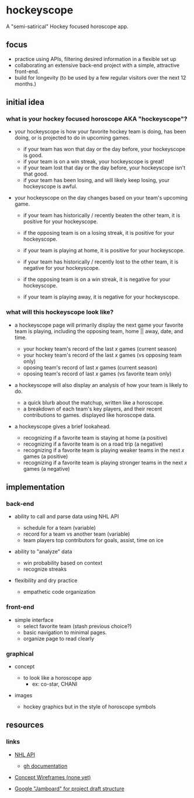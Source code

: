 # hockeyscope
A "semi-satirical" Hockey focused horoscope app.


## focus
- practice using APIs, filtering desired information in a flexible set up
- collaborating an extensive back-end project with a simple, attractive front-end.
- build for longevity (to be used by a few regular visitors over the next 12 months.)

## initial idea
### what is your hockey focused horoscope AKA "hockeyscope"?
- your hockeyscope is how your favorite hockey team is doing, has been doing, or is projected to do in upcoming games.
  - if your team has won that day or the day before, your hockeyscope is good.
  - if your team is on a win streak, your hockeyscope is great!
  - if your team lost that day or the day before, your hockeyscope isn't that good.
  - if your team has been losing, and will likely keep losing, your hockeyscope is awful.

- your hockeyscope on the day changes based on your team's upcoming game.
  - if your team has historically / recently beaten the other team, it is positive for your hockeyscope.
  - if the opposing team is on a losing streak, it is positive for your hockeyscope.
  - if your team is playing at home, it is positive for your hockeyscope.

  - if your team has historically / recently lost to the other team, it is negative for your hockeyscope.
  - if the opposing team is on a win streak, it is negative for your hockeyscope.
  - if your team is playing away, it is negative for your hockeyscope.

### what will this hockeyscope look like?
- a hockeyscope page will primarily display the next game your favorite team is playing, including the opposing team, home || away, date, and time.
  - your hockey team's record of the last _x_ games (current season)
  - your hockey team's record of the last _x_ games (vs opposing team only)
  - oposing team's record of last _x_ games (current season)
  - oposing team's record of last _x_ games (vs favorite team only)

- a hockeyscope will also display an analysis of how your team is likely to do.
  - a quick blurb about the matchup, written like a horoscope.
  - a breakdown of each team's key players, and their recent contributions to games. displayed like horoscope data.

- a hockeyscope gives a brief lookahead.
  - recognizing if a favorite team is staying at home (a positive)
  - recognizing if a favorite team is on a road trip (a negative)
  - recognizing if a favorite team is playing weaker teams in the next _x_ games (a positive)
  - recognizing if a favorite team is playing stronger teams in the next _x_ games (a negative)

## implementation

### back-end
- ability to call and parse data using NHL API
  - schedule for a team (variable)
  - record for a team vs another team (variable)
  - team players top contributors for goals, assist, time on ice

- ability to "analyze" data
  - win probability based on context
  - recognize streaks

- flexibility and dry practice
  - empathetic code organization
### front-end
- simple interface
  - select favorite team (stash previous choice?)
  - basic navigation to minimal pages.
  - organize page to read clearly
  
### graphical
- concept
  - to look like a horoscope app
    - ex: co-star, CHANI

- images
  - hockey graphics but in the style of horoscope symbols
  
## resources

### links
- [NHL API](https://gitlab.com/dword4/nhlapi/-/blob/master/stats-api.md)
  - [gh documentation](https://github.com/dword4/nhlapi)

- [Concept Wireframes (none yet)]()

- [Google "Jamboard" for project draft structure](https://jamboard.google.com/d/1GUtAwA-zv2wDR5eYvzArGWUo7Ig5lVH5_5uWOfpGg40/edit?usp=sharing)